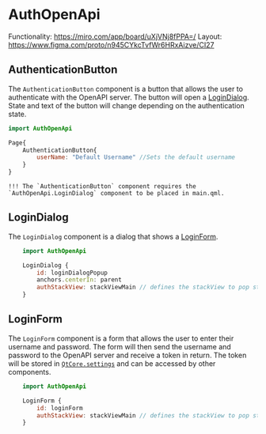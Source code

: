 # AuthOpenApi

Functionality: https://miro.com/app/board/uXjVNj8fPPA=/
Layout: https://www.figma.com/proto/n945CYkcTvfWr6HRxAizve/CI27

## AuthenticationButton

The `AuthenticationButton` component is a button that allows the user to authenticate with the OpenAPI server. The button will open a [LoginDialog](#logindialog). State and text of the button will change depending on the authentication state.

```qml
import AuthOpenApi

Page{
    AuthenticationButton{
        userName: "Default Username" //Sets the default username
    }
}
```

```
!!! The `AuthenticationButton` component requires the `AuthOpenApi.LoginDialog` component to be placed in main.qml.
```

## LoginDialog

The `LoginDialog` component is a dialog that shows a [LoginForm](#loginform).

```qml
    import AuthOpenApi

    LoginDialog {
        id: loginDialogPopup
        anchors.centerIn: parent
        authStackView: stackViewMain // defines the stackView to pop stack after logout
    }
```

## LoginForm

The `LoginForm` component is a form that allows the user to enter their username and password. The form will then send the username and password to the OpenAPI server and receive a token in return. The token will be stored in [`QtCore.settings`](https://doc.qt.io/qt-6/qml-qtcore-settings.html) and can be accessed by other components.

```qml
    import AuthOpenApi

    LoginForm {
        id: loginForm
        authStackView: stackViewMain // defines the stackView to pop stack after logout
    }
```
